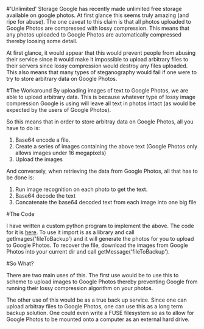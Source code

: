 <!-- 
.. title: (Ab)using Google’s Unlimited Photo Storage for Fun and Profit
.. slug: abusing-googles-unlimited-photo-storage-for-fun-and-profit
.. date: 2015-08-06 11:14:20 UTC-05:00
.. tags: 
.. category: 
.. link: 
.. description: 
.. type: text
-->

#'Unlimited' Storage
Google has recently made unlimited free storage available on google photos. At first glance this seems truly amazing (and ripe for abuse). The one caveat to this claim is that all photos uploaded to Google Photos are compressed with lossy compression. This means that any photos uploaded to Google Photos are automatically compressed thereby loosing some detail. 

At first glance, it would appear that this would prevent people from abusing their service since it would make it impossible to upload arbitrary files to their servers since lossy compression would destroy any files uploaded. This also means that many types of steganography would fail if one were to try to store arbitrary data on Google Photos. 

#The Workaround
By uploading images of text to Google Photos, we are able to upload arbitrary data. This is because whatever type of lossy image compression Google is using will leave all text in photos intact (as would be expected by the users of Google Photos). 

So this means that in order to store arbitray data on Google Photos, all you have to do is:

1. Base64 encode a file. 
2. Create a series of images containing the above text (Google Photos only allows images under 16 megapixels)
3. Upload the images

And conversely, when retrieving the data from Google Photos, all that has to be done is:

1. Run image recognition on each photo to get the text.
2. Base64 decode the text
3. Concatenate the base64 decoded text from each image into one big file

#The Code 

I have written a custom python program to implement the above. The code for it is [here](https://github.com/ddworken/GooglePhotosStorage). To use it import is as a library and call getImages('fileToBackup') and it will generate the photos for you to upload to Google Photos. To recover the file, download the images from Google Photos into your current dir and call getMessage('fileToBackup'). 

#So What?

There are two main uses of this. The first use would be to use this to scheme to upload images to Google Photos thereby preventing Google from running their lossy compression algorithm on your photos. 

The other use of this would be as a true back up service. Since one can upload arbitray files to Google Photos, one can use this as a long term backup solution. One could even write a FUSE filesystem so as to allow for Google Photos to be mounted onto a computer as an external hard drive.
